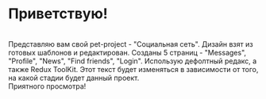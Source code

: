# Приветствую!

<br />
Представляю вам свой pet-project - "Социальная сеть". Дизайн взят из готовых шаблонов и редактирован. 
Созданы 5 страниц - "Messages", "Profile", "News", "Find friends", "Login".
Использую дефолтный редакс, а также Redux ToolKit.
Этот текст будет изменяться в зависимости от того, на какой стадии будет данный проект.
<br />
Приятного просмотра!
